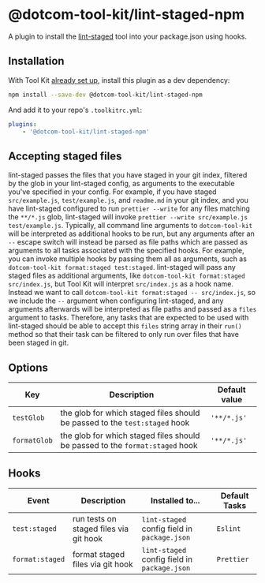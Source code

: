 # @dotcom-tool-kit/lint-staged-npm

A plugin to install the [lint-staged](https://github.com/okonet/lint-staged) tool into your package.json using hooks.

## Installation

With Tool Kit [already set up](https://github.com/financial-times/dotcom-tool-kit#installing-and-using-tool-kit), install this plugin as a dev dependency:

```sh
npm install --save-dev @dotcom-tool-kit/lint-staged-npm
```

And add it to your repo's `.toolkitrc.yml`:

```yaml
plugins:
    - '@dotcom-tool-kit/lint-staged-npm'
```

## Accepting staged files

lint-staged passes the files that you have staged in your git index, filtered by the glob in your lint-staged config, as arguments to the executable you've specified in your config. For example, if you have staged `src/example.js`, `test/example.js`, and `readme.md` in your git index, and you have lint-staged configured to run `prettier --write` for any files matching the `**/*.js` glob, lint-staged will invoke `prettier --write src/example.js test/example.js`. Typically, all command line arguments to `dotcom-tool-kit` will be interpreted as additional hooks to be run, but any arguments after an `--` escape switch will instead be parsed as file paths which are passed as arguments to all tasks associated with the specified hooks. For example, you can invoke multiple hooks by passing them all as arguments, such as `dotcom-tool-kit format:staged test:staged`. lint-staged will pass any staged files as additional arguments, like `dotcom-tool-kit format:staged src/index.js`, but Tool Kit will interpret `src/index.js` as a hook name. Instead we want to call `dotcom-tool-kit format:staged -- src/index.js`, so we include the `--` argument when configuring lint-staged, and any arguments afterwards will be interpreted as file paths and passed as a `files` argument to tasks. Therefore, any tasks that are expected to be used with lint-staged should be able to accept this `files` string array in their `run()` method so that their task can be filtered to only run over files that have been staged in git.

## Options

| Key | Description | Default value |
|-|-|-|
| `testGlob` | the glob for which staged files should be passed to the `test:staged` hook | `'**/*.js'` |
| `formatGlob` | the glob for which staged files should be passed to the `format:staged` hook | `'**/*.js'` |

## Hooks

| Event | Description | Installed to...| Default Tasks
|-|-|-|-|
| `test:staged` | run tests on staged files via git hook  | `lint-staged` config field in `package.json` | `Eslint` |
| `format:staged` | format staged files via git hook  | `lint-staged` config field in `package.json` | `Prettier` |

